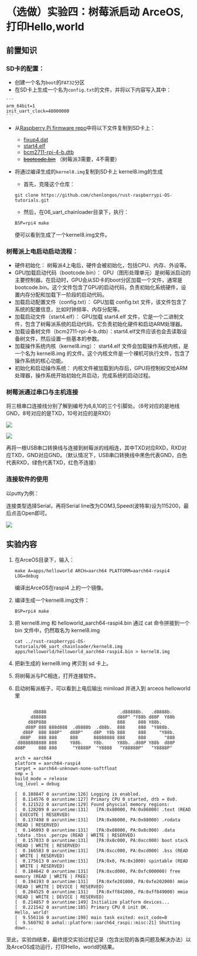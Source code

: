 # （选做）实验四：树莓派启动 ArceOS,打印Hello,world

## 前置知识

### SD卡的配置：
   * 创建一个名为`boot`的`FAT32`分区
   * 在SD卡上生成一个名为`config.txt`的文件，并将以下内容写入其中：

    ```
    arm_64bit=1
    init_uart_clock=48000000
    ```
   * 从[Raspberry Pi firmware repo](https://github.com/raspberrypi/firmware/tree/master/boot)中将以下文件复制到SD卡上：
     - [fixup4.dat](https://github.com/raspberrypi/firmware/raw/master/boot/fixup4.dat)
     - [start4.elf](https://github.com/raspberrypi/firmware/raw/master/boot/start4.elf)
     - [bcm2711-rpi-4-b.dtb](https://github.com/raspberrypi/firmware/raw/master/boot/bcm2711-rpi-4-b.dtb)
     - ~~[bootcode.bin](https://github.com/raspberrypi/firmware/raw/master/boot/bootcode.bin)~~ （树莓派3需要，4不需要）
   
   * 将通过编译生成的`kernel8.img`复制到SD卡上
       kernel8.img的生成
       * 首先，克隆这个仓库：

        ```shell
        git clone https://github.com/chenlongos/rust-raspberrypi-OS-tutorials.git
        ```

        * 然后，在06_uart_chainloader目录下，执行：

        ```
        BSP=rpi4 make
        ```

        便可以看到生成了一个kernel8.img文件。
   
### 树莓派上电启动启动流程：
   * 硬件初始化： 树莓派4上电后，硬件会被初始化，包括CPU、内存、外设等。
   * GPU加载启动代码（bootcode.bin）： GPU（图形处理单元）是树莓派启动的主要控制器。在启动时，GPU会从SD卡的boot分区加载一个文件，通常是 bootcode.bin。这个文件包含了GPU的启动代码，负责初始化系统硬件，设置内存分配和加载下一阶段的启动代码。
   * 加载启动配置文件（config.txt）： GPU加载 config.txt 文件，该文件包含了系统的配置信息，比如时钟频率、内存分配等。
   * 加载启动文件（start4.elf）： GPU加载 start4.elf 文件，它是一个二进制文件，包含了树莓派系统的启动代码，它负责初始化硬件和启动ARM处理器。
   * 加载设备树文件（bcm2711-rpi-4-b.dtb）：start4.elf文件应该也会去读取设备树文件，然后设置一些基本的参数。
   * 加载操作系统内核（kernel8.img）： start4.elf 文件会加载操作系统内核，是一个名为 kernel8.img 的文件。这个内核文件是一个裸机可执行文件，包含了操作系统的核心功能。
   * 初始化和启动操作系统： 内核文件被加载到内存后，GPU将控制权交给ARM处理器，操作系统开始初始化并启动，完成系统的启动过程。

### 树莓派通过串口与主机连接

将三根串口连接线分别了解到编号为6,8,10的三个引脚处。（6号对应的是地线GND，8号对应的是TXD，10号对应的是RXD）

![](assert/引脚.PNG)

![](assert/接线.jpg)

再将一根USB串口转换线与连接到树莓派的线相连，其中TXD对应RXD，RXD对应TXD，GND对应GND。（默认情况下，USB串口转换线中黑色代表GND，白色代表RXD，绿色代表TXD，红色不连接）

### 连接软件的使用

以putty为例：

连接类型选择Serial，再将Serial line改为COM3,Speed(波特率)设为115200，最后点击Open即可。

![](assert/putty.png)

   
## 实验内容

1. 在ArceOS目录下，输入：

   ```shell
   make A=apps/helloworld ARCH=aarch64 PLATFORM=aarch64-raspi4  LOG=debug 
   ```

   编译出ArceOS在raspi4 上的一个镜像。

2. 编译生成一个kernel8.img文件：

   ```shell
   BSP=rpi4 make
   ```

3. 把 kernel8.img 和 helloworld_aarch64-raspi4.bin 通过 cat 命令拼接到一个 bin 文件中，仍然取名为 kernel8.img

   ```
   cat ../rust-raspberrypi-OS-tutorials/06_uart_chainloader/kernel8.img apps/helloworld/helloworld_aarch64-raspi4.bin > kernel8.img
   ```

4. 把新生成的 kernel8.img 拷贝到 sd 卡上。

5. 将树莓派与PC相连，打开连接软件。

6. 启动树莓派板子，可以看到上电后输出 miniload 并进入到 arceos helloworld 里

   ```shell

          d8888                            .d88888b.   .d8888b.
         d88888                           d88P" "Y88b d88P  Y88b
        d88P888                           888     888 Y88b.
       d88P 888 888d888  .d8888b  .d88b.  888     888  "Y888b.
      d88P  888 888P"   d88P"    d8P  Y8b 888     888     "Y88b.
     d88P   888 888     888      88888888 888     888       "888
    d8888888888 888     Y88b.    Y8b.     Y88b. .d88P Y88b  d88P
   d88P     888 888      "Y8888P  "Y8888   "Y88888P"   "Y8888P"

   arch = aarch64
   platform = aarch64-raspi4
   target = aarch64-unknown-none-softfloat
   smp = 1
   build_mode = release
   log_level = debug
   
   [  0.108847 0 axruntime:126] Logging is enabled.
   [  0.114576 0 axruntime:127] Primary CPU 0 started, dtb = 0x0.
   [  0.121522 0 axruntime:129] Found physcial memory regions:
   [  0.128209 0 axruntime:131]   [PA:0x80000, PA:0x86000) .text (READ | EXECUTE | RESERVED)
   [  0.137498 0 axruntime:131]   [PA:0x86000, PA:0x88000) .rodata (READ | RESERVED)
   [  0.146093 0 axruntime:131]   [PA:0x88000, PA:0x8c000) .data .tdata .tbss .percpu (READ | WRITE | RESERVED)
   [  0.157033 0 axruntime:131]   [PA:0x8c000, PA:0xcc000) boot stack (READ | WRITE | RESERVED)
   [  0.166583 0 axruntime:131]   [PA:0xcc000, PA:0xcd000) .bss (READ | WRITE | RESERVED)
   [  0.175613 0 axruntime:131]   [PA:0x0, PA:0x1000) spintable (READ | WRITE | RESERVED)
   [  0.184642 0 axruntime:131]   [PA:0xcd000, PA:0xfc000000) free memory (READ | WRITE | FREE)
   [  0.194193 0 axruntime:131]   [PA:0xfe201000, PA:0xfe202000) mmio (READ | WRITE | DEVICE | RESERVED)
   [  0.204525 0 axruntime:131]   [PA:0xff841000, PA:0xff849000) mmio (READ | WRITE | DEVICE | RESERVED)
   [  0.214857 0 axruntime:149] Initialize platform devices...
   [  0.221542 0 axruntime:185] Primary CPU 0 init OK.
   Hello, world! 
   [  9.556116 0 axruntime:198] main task exited: exit_code=0
   [  9.560792 0 axhal::platform::aarch64_raspi::misc:21] Shutting down...
   ```

至此，实验四结束，最终提交实验过程记录（包含出现的各类问题及解决办法）以及ArceOS成功运行，打印Hello，world的结果。



